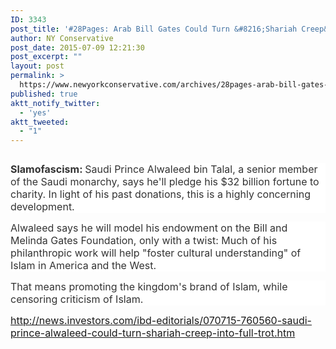 ```yaml
---
ID: 3343
post_title: '#28Pages: Arab Bill Gates Could Turn &#8216;Shariah Creep&#8217; Into Full Trot #tcot #PJNET'
author: NY Conservative
post_date: 2015-07-09 12:21:30
post_excerpt: ""
layout: post
permalink: >
  https://www.newyorkconservative.com/archives/28pages-arab-bill-gates-could-turn-shariah-creep-into-full-trot-tcot-pjnet/
published: true
aktt_notify_twitter:
  - 'yes'
aktt_tweeted:
  - "1"
---
```

<p><img src="http://www.newyorkconservative.com/wp-content/uploads/2015/07/070915_1621_28PagesArab1.jpg" alt=""/>
	</p><p style="background: white"><span style="color:#333333; font-size:12pt"><strong>Slamofascism: </strong>Saudi Prince Alwaleed bin Talal, a senior member of the Saudi monarchy, says he'll pledge his $32 billion fortune to charity. In light of his past donations, this is a highly concerning development.
</span></p><p style="background: white"><span style="color:#333333; font-size:12pt">Alwaleed says he will model his endowment on the Bill and Melinda Gates Foundation, only with a twist: Much of his philanthropic work will help "foster cultural understanding" of Islam in America and the West.
</span></p><p style="background: white"><span style="color:#333333; font-size:12pt">That means promoting the kingdom's brand of Islam, while censoring criticism of Islam.
</span></p><p><a href="http://news.investors.com/ibd-editorials/070715-760560-saudi-prince-alwaleed-could-turn-shariah-creep-into-full-trot.htm"><span style="font-size:12pt">http://news.investors.com/ibd-editorials/070715-760560-saudi-prince-alwaleed-could-turn-shariah-creep-into-full-trot.htm</span></a></p>